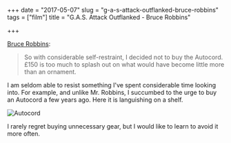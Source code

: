 +++
date = "2017-05-07"
slug = "g-a-s-attack-outflanked-bruce-robbins"
tags = ["film"]
title = "G.A.S. Attack Outflanked - Bruce Robbins"

+++

[Bruce Robbins][1]:

> So with considerable self-restraint, I decided not to buy the Autocord. £150 is too much to splash out on what would have become little more than an ornament.

I am seldom able to resist something I've spent considerable time looking into. For example, and unlike Mr. Robbins, I succumbed to the urge to buy an Autocord a few years ago. Here it is languishing on a shelf.

![Autocord](/img/2017/autocord-on-shelf-768x650.jpg)

I rarely regret buying unnecessary gear, but I would like to learn to avoid it more often.

 [1]: http://www.theonlinedarkroom.com/2017/05/gas-attack-outflanked.html
